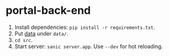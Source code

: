 # portal-back-end

1. Install dependencies: `pip install -r requirements.txt`.
2. Put [data](https://drive.google.com/file/d/1BjKVB6EEEqoDzM-IX-P_FX35Bmb2Ye9w/view?usp=sharing) under `data/`.
3. `cd src`.
4. Start server: `sanic server.app`. Use `--dev` for hot reloading.
